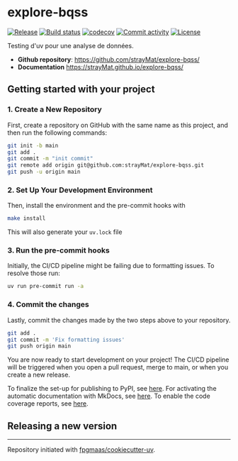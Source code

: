 # explore-bqss

[![Release](https://img.shields.io/github/v/release/strayMat/explore-bqss)](https://img.shields.io/github/v/release/strayMat/explore-bqss)
[![Build status](https://img.shields.io/github/actions/workflow/status/strayMat/explore-bqss/main.yml?branch=main)](https://github.com/strayMat/explore-bqss/actions/workflows/main.yml?query=branch%3Amain)
[![codecov](https://codecov.io/gh/strayMat/explore-bqss/branch/main/graph/badge.svg)](https://codecov.io/gh/strayMat/explore-bqss)
[![Commit activity](https://img.shields.io/github/commit-activity/m/strayMat/explore-bqss)](https://img.shields.io/github/commit-activity/m/strayMat/explore-bqss)
[![License](https://img.shields.io/github/license/strayMat/explore-bqss)](https://img.shields.io/github/license/strayMat/explore-bqss)

Testing d'uv pour une analyse de données.

- **Github repository**: <https://github.com/strayMat/explore-bqss/>
- **Documentation** <https://strayMat.github.io/explore-bqss/>

## Getting started with your project

### 1. Create a New Repository

First, create a repository on GitHub with the same name as this project, and then run the following commands:

```bash
git init -b main
git add .
git commit -m "init commit"
git remote add origin git@github.com:strayMat/explore-bqss.git
git push -u origin main
```

### 2. Set Up Your Development Environment

Then, install the environment and the pre-commit hooks with

```bash
make install
```

This will also generate your `uv.lock` file

### 3. Run the pre-commit hooks

Initially, the CI/CD pipeline might be failing due to formatting issues. To resolve those run:

```bash
uv run pre-commit run -a
```

### 4. Commit the changes

Lastly, commit the changes made by the two steps above to your repository.

```bash
git add .
git commit -m 'Fix formatting issues'
git push origin main
```

You are now ready to start development on your project!
The CI/CD pipeline will be triggered when you open a pull request, merge to main, or when you create a new release.

To finalize the set-up for publishing to PyPI, see [here](https://fpgmaas.github.io/cookiecutter-uv/features/publishing/#set-up-for-pypi).
For activating the automatic documentation with MkDocs, see [here](https://fpgmaas.github.io/cookiecutter-uv/features/mkdocs/#enabling-the-documentation-on-github).
To enable the code coverage reports, see [here](https://fpgmaas.github.io/cookiecutter-uv/features/codecov/).

## Releasing a new version



---

Repository initiated with [fpgmaas/cookiecutter-uv](https://github.com/fpgmaas/cookiecutter-uv).
